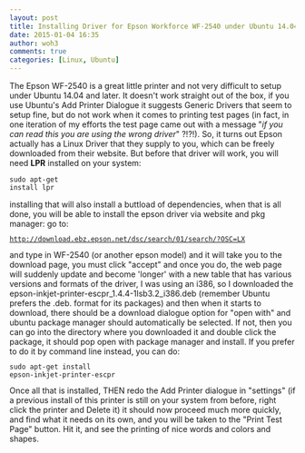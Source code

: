 ```yaml
---
layout: post
title: Installing Driver for Epson Workforce WF-2540 under Ubuntu 14.04 and later
date: 2015-01-04 16:35
author: woh3
comments: true
categories: [Linux, Ubuntu]
---
```

The Epson WF-2540 is a great little printer and not very difficult to setup under Ubuntu 14.04 and later. It doesn't work straight out of the box, if you use Ubuntu's Add Printer Dialogue it suggests Generic Drivers that seem to setup fine, but do not work when it comes to printing test pages (in fact, in one iteration of my efforts the test page came out with a message "<em>if you can read this you are using the wrong driver</em>" ?!?!). 
So, it turns out Epson actually has a Linux Driver that they supply to you, which can be freely downloaded from their website. But before that driver will work, you will need <strong>LPR</strong> installed on your system:
<code><pre>sudo apt-get install lpr</pre></code>
installing that will also install a buttload of dependencies, when that is all done, you will be able to install the epson driver via website and pkg manager:
go to:
<code><pre>http://download.ebz.epson.net/dsc/search/01/search/?OSC=LX</pre></code>
and type in WF-2540 (or another epson model) and it will take you to the download page, you must click "accept" and once you do, the web page will suddenly update and become 'longer' with a new table that has various versions and formats of the driver, I was using an i386, so I downloaded the epson-inkjet-printer-escpr_1.4.4-1lsb3.2_i386.deb (remember Ubuntu prefers the .deb. format for its packages) and then when it starts to download, there should be a download dialogue option for "open with" and ubuntu package manager should automatically be selected. If not, then you can go into the directory where you downloaded it and double click the package, it should pop open with package manager and install. If you prefer to do it by command line instead, you can do:
<code><pre>sudo apt-get install epson-inkjet-printer-escpr</pre></code>
Once all that is installed, THEN redo the Add Printer dialogue in "settings" (if a previous install of this printer is still on your system from before, right click the printer and Delete it) it should now proceed much more quickly, and find what it needs on its own, and you will be taken to the "Print Test Page" button. Hit it, and see the printing of nice words and colors and shapes. 
